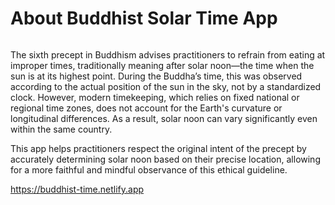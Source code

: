 <h1>About Buddhist Solar Time App</h1>

<img href="/images/main-logo.png">
<p>The sixth precept in Buddhism advises practitioners to refrain from eating at improper times, traditionally meaning after solar noon—the time when the sun is at its highest point. During the Buddha’s time, this was observed according to the actual position of the sun in the sky, not by a standardized clock. However, modern timekeeping, which relies on fixed national or regional time zones, does not account for the Earth's curvature or longitudinal differences. As a result, solar noon can vary significantly even within the same country.</p>

<p>This app helps practitioners respect the original intent of the precept by accurately determining solar noon based on their precise location, allowing for a more faithful and mindful observance of this ethical guideline.</p>

https://buddhist-time.netlify.app


